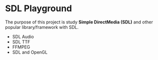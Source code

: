 # SDL Playground

The purpose of this project is study **Simple DirectMedia (SDL)** and other popular library/framework with SDL.

- SDL Audio
- SDL TTF
- FFMPEG
- SDL and OpenGL
